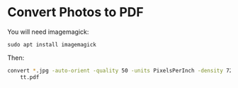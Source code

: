 # Convert Photos to PDF

You will need imagemagick:

```
sudo apt install imagemagick
```

Then:

```sh
convert *.jpg -auto-orient -quality 50 -units PixelsPerInch -density 72x72 \
    tt.pdf
```
